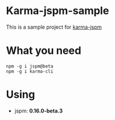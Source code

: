 # Karma-jspm-sample
This is a sample project for [karma-jspm](https://github.com/Workiva/karma-jspm)

# What you need

	npm -g i jspm@beta
	npm -g i karma-cli

# Using
* jspm: **0.16.0-beta.3**
